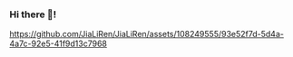 ### Hi there 💬!

https://github.com/JiaLiRen/JiaLiRen/assets/108249555/93e52f7d-5d4a-4a7c-92e5-41f9d13c7968
